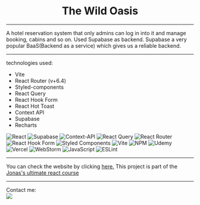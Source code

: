 <h1 align="center">The Wild Oasis</h1>

---

A hotel reservation system that only admins can log in into it and manage booking, cabins and so on. Used Supabase as backend. Supabase a very popular BaaS(Backend as a service) which gives us a reliable backend.


---

technologies used:
- Vite
- React Router (v+6.4)
- Styled-components
- React Query
- React Hook Form
- React Hot Toast
- Context API
- Supabase
- Recharts


![React](https://img.shields.io/badge/react-%2320232a.svg?style=for-the-badge&logo=react&logoColor=%2361DAFB) ![Supabase](https://img.shields.io/badge/Supabase-3ECF8E?style=for-the-badge&logo=supabase&logoColor=white) ![Context-API](https://img.shields.io/badge/Context--Api-000000?style=for-the-badge&logo=react) ![React Query](https://img.shields.io/badge/-React%20Query-FF4154?style=for-the-badge&logo=react%20query&logoColor=white) ![React Router](https://img.shields.io/badge/React_Router-CA4245?style=for-the-badge&logo=react-router&logoColor=white) ![React Hook Form](https://img.shields.io/badge/React%20Hook%20Form-%23EC5990.svg?style=for-the-badge&logo=reacthookform&logoColor=white) ![Styled Components](https://img.shields.io/badge/styled--components-DB7093?style=for-the-badge&logo=styled-components&logoColor=white) ![Vite](https://img.shields.io/badge/vite-%23646CFF.svg?style=for-the-badge&logo=vite&logoColor=white) ![NPM](https://img.shields.io/badge/NPM-%23CB3837.svg?style=for-the-badge&logo=npm&logoColor=white) ![Udemy](https://img.shields.io/badge/Udemy-A435F0?style=for-the-badge&logo=Udemy&logoColor=white) ![Vercel](https://img.shields.io/badge/vercel-%23000000.svg?style=for-the-badge&logo=vercel&logoColor=white) ![WebStorm](https://img.shields.io/badge/webstorm-143?style=for-the-badge&logo=webstorm&logoColor=white&color=black) ![JavaScript](https://img.shields.io/badge/javascript-%23323330.svg?style=for-the-badge&logo=javascript&logoColor=%23F7DF1E) ![ESLint](https://img.shields.io/badge/ESLint-4B3263?style=for-the-badge&logo=eslint&logoColor=white)



---
You can check the website by clicking [here.](https://the-wild-oasis-swart-omega.vercel.app/)
This project is part of the [Jonas's ultimate react course](https://www.udemy.com/course/the-ultimate-react-course/)

---
Contact me:    
<a href="mailto:scott.nextjs@gmail.com">
<img src="https://img.shields.io/badge/Gmail-D14836?style=for-the-badge&logo=gmail&logoColor=white">
</a>
